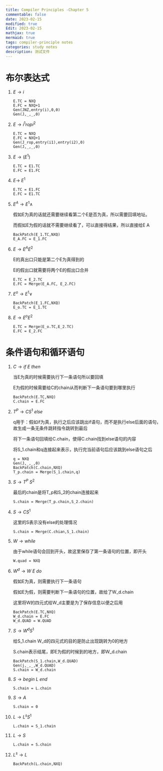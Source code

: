 ```yaml
---
title: Compiler Principles -Chapter 5
commentable: false
date: 2023-02-15
modified: true
Edit: 2023-02-15
mathjax: true
mermaid: true
tags: compiler-principle notes
categories: study notes
description: 测试文件
---
```


# 布尔表达式 

1. $E \rightarrow i$

    ```
    E.TC = NXQ
    E.FC = NXQ+1
    Gen(JNZ,entry(i),0,0)
    Gen(J,_,_,0)
    ```

2. $E \rightarrow i^{1} rop i^{2}$

    ```
    E.TC = NXQ
    E.FC = NXQ+1
    Gen(J_rop,entry(i1),entry(i2),0)
    Gen(J,_,_,0)
    ```

3. $E \rightarrow (E^{1})$

    ```
    E.TC = E1.TC
    E.FC = E1.FC
    ```

4. $E \rightarrow ~E^1$

    ```
    E.TC = E1.FC
    E.FC = E1.TC
    ```
5. $E^A \rightarrow E^1 \land$

    假如E为真的话就还需要继续看第二个E是否为真，所以需要回填地址。
    
    而假如E为假的话就不需要继续看了，可以直接得结果，所以直接给E A
    ```
    BackPatch(E_1.TC,NXQ)
    E_A.FC = E_1.FC
    ```
6. $E \rightarrow E^AE^2$

    E的真出口只能是第二个E为真得到的

    E的假出口就需要将两个E的假出口合并
    ```
    E.TC = E_2.TC
    E.FC = Merge(E_A.FC, E_2.FC)
    ```

7. $E^o \rightarrow E^1 \lor$

    ```
    BackPatch(E_1.FC,NXQ)
    E_o.TC = E_1.TC
    ```

8. $E \rightarrow E^oE^2$

    ```
    E.TC = Merge(E_o.TC,E_2.TC)
    E.FC = E_2.FC
    ```

# 条件语句和循环语句

1. $C \rightarrow if \ E \ then$

    当E为真的时候需要执行下一条语句所以要回填

    E为假的时候需要给C的chain从而判断下一条语句要到哪里执行
    ```
    BackPatch(E.TC,NXQ)
    C.chain = E.FC
    ```

2. $T^P \rightarrow CS^1 \ else$

    q用于：假如if为真，执行之后应该跳出if语句，而不是执行else后面的语句，故生成一条无条件跳转指令跳转到最后

    将下一条语句回填给C.chain，使得C.chain找到else语句的内容

    将S_1.chain和q连接起来表示，执行完当前语句后应该跳到else语句之后
    ```
    q = NXQ
    Gen(J,_,_,0)
    BackPatch(C.chain,NXQ)
    T_p.chain = Merge(S_1.chain,q)
    ```
3. $S \rightarrow T^P \ S^2$

    最后的chain是将T_p和S_2的chain连接起来

    ```
    S.chain = Merge(T_p.chain,S_2.chain)
    ```
4. $S \rightarrow CS^1$
    
    这里的S表示没有else的处理情况
    ```
    S.chain = Merge(C.chian,S_1.chain)
    ```
5. $W \rightarrow while$

    由于while语句会回到开头，故这里保存了第一条语句的位置，即开头
    ```
    W.quad = NXQ
    ```
6. $W^d \rightarrow W \ E \ do$

    假如E为真，则需要执行下一条语句

    假如E为假，则需要判断下一条语句的位置，故给了W_d.chain

    这里将W的四元式给W_d主要是为了保存信息以便之后用
    ```
    BackPatch(E.TC,NXQ)
    W_d.chain = E.FC
    W_d.QUAD = W.QUAD
    ```
7. $S \rightarrow W^dS^1$

    给S_1.chain W_d的四元式的目的是防止出现跳转为0的地方

    S.chain表示结尾，即E为假的时候到的地方，即W_d.chain
    ```
    BackPatch(S_1.chain,W_d.QUAD)
    Gen(j,_,_,W_d.QUAD)
    S.chain = W_d.chain
    ```
8. $S \rightarrow begin \ L \ end$

    ```
    S.chain = L.chain
    ```
9. $S \rightarrow A$

    ```
    S.chain = 0
    ```
10. $L \rightarrow L^sS^1$

    ```
    L.chain = S_1.chain
    ```
11. $L \rightarrow S$

    ```
    L.chain = S.chain
    ```
12. $L^s \rightarrow L$

    ```
    BackPatch(L.chain,NXQ)
    ```